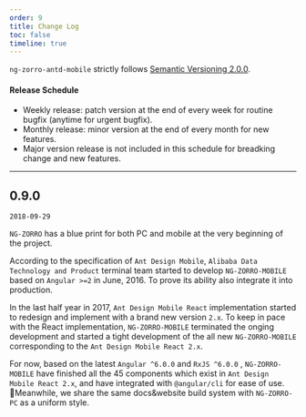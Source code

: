 ```yaml
---
order: 9
title: Change Log
toc: false
timeline: true
---
```


`ng-zorro-antd-mobile` strictly follows [Semantic Versioning 2.0.0](http://semver.org/lang/zh-CN/).

#### Release Schedule

- Weekly release: patch version at the end of every week for routine bugfix (anytime for urgent bugfix).
- Monthly release: minor version at the end of every month for new features.
- Major version release is not included in this schedule for breadking change and new features.

---

## 0.9.0

`2018-09-29`

`NG-ZORRO` has a blue print for both PC and mobile at the very beginning of the project.

According to the specification of `Ant Design Mobile`, `Alibaba Data Technology and Product` terminal team started to develop `NG-ZORRO-MOBILE` based on `Angular >=2` in June, 2016. To prove its ability also integrate it into production.

 In the last half year in 2017, `Ant Design Mobile React` implementation started to redesign and implement with a brand new version `2.x`. To keep in pace with the React implementation, `NG-ZORRO-MOBILE` terminated the onging development and started a tight development of the all new `NG-ZORRO-MOBILE` corresponding to the `Ant Design Mobile React 2.x`.

For now, based on the latest `Angular ^6.0.0` and `RxJS ^6.0.0` , `NG-ZORRO-MOBILE` have finished all the 45 components which exist in `Ant Design Mobile React 2.x`, and have integrated with `@angular/cli` for ease of use. Meanwhile, we share the same docs&website build system with `NG-ZORRO-PC` as a uniform style.
